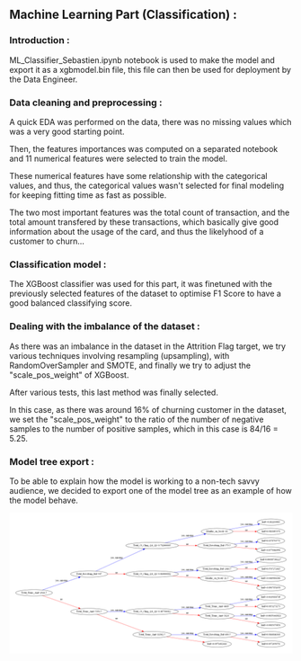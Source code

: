 ## Machine Learning Part (Classification) :

### Introduction :

ML_Classifier_Sebastien.ipynb notebook is used to make the model and export it as a xgbmodel.bin file, this file can then be used for deployment by the Data Engineer.

### Data cleaning and preprocessing :

A quick EDA was performed on the data, there was no missing values which was a very good starting point.

Then, the features importances was computed on a separated notebook and 11 numerical features were selected to train the model.

These numerical features have some relationship with the categorical values, and thus, the categorical values wasn't selected for final modeling for keeping fitting time as fast as possible.

The two most important features was the total count of transaction, and the total amount transfered by these transactions, which basically give good information about the usage of the card, and thus the likelyhood of a customer to churn...

### Classification model :

The XGBoost classifier was used for this part, it was finetuned with the previously selected features of the dataset to optimise F1 Score to have a good balanced classifying score.

### Dealing with the imbalance of the dataset :

As there was an imbalance in the dataset in the Attrition Flag target, we try various techniques involving resampling (upsampling), with RandomOverSampler and SMOTE, and finally we try to adjust the "scale_pos_weight" of XGBoost. 

After various tests, this last method was finally selected.

In this case, as there was around 16% of churning customer in the dataset, we set the "scale_pos_weight" to the ratio of the number of negative samples to
 the number of positive samples, which in this case is 84/16 = 5.25.

### Model tree export :

To be able to explain how the model is working to a non-tech savvy audience, we decided to export one of the model tree as an example of how the model behave.

![xgb_tree.png](./visuals/xgb_tree.png)
